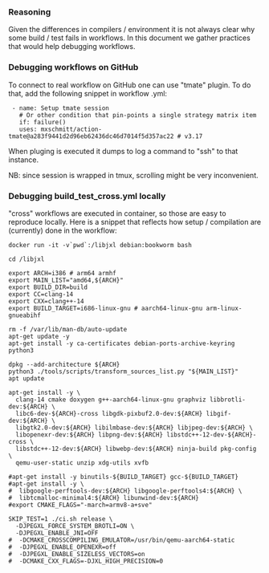 ### Reasoning 

Given the differences in compilers / environment it is not always clear why some
build / test fails in workflows. In this document we gather practices that
would help debugging workflows.

### Debugging workflows on GitHub

To connect to real workflow on GitHub one can use "tmate" plugin. To do that,
add the following snippet in workflow .yml:

```
 - name: Setup tmate session
   # Or other condition that pin-points a single strategy matrix item
   if: failure()
   uses: mxschmitt/action-tmate@a283f9441d2d96eb62436dc46d7014f5d357ac22 # v3.17
```

When pluging is executed it dumps to log a command to "ssh" to that instance.

NB: since session is wrapped in tmux, scrolling might be very inconvenient.

### Debugging build_test_cross.yml locally

"cross" workflows are executed in container, so those are easy to reproduce
locally. Here is a snippet that reflects how setup / compilation are (currently)
done in the workflow:

```
docker run -it -v`pwd`:/libjxl debian:bookworm bash

cd /libjxl

export ARCH=i386 # arm64 armhf
export MAIN_LIST="amd64,${ARCH}"
export BUILD_DIR=build
export CC=clang-14
export CXX=clang++-14
export BUILD_TARGET=i686-linux-gnu # aarch64-linux-gnu arm-linux-gnueabihf

rm -f /var/lib/man-db/auto-update
apt-get update -y
apt-get install -y ca-certificates debian-ports-archive-keyring python3

dpkg --add-architecture ${ARCH}
python3 ./tools/scripts/transform_sources_list.py "${MAIN_LIST}"
apt update

apt-get install -y \
  clang-14 cmake doxygen g++-aarch64-linux-gnu graphviz libbrotli-dev:${ARCH} \
  libc6-dev-${ARCH}-cross libgdk-pixbuf2.0-dev:${ARCH} libgif-dev:${ARCH} \
  libgtk2.0-dev:${ARCH} libilmbase-dev:${ARCH} libjpeg-dev:${ARCH} \
  libopenexr-dev:${ARCH} libpng-dev:${ARCH} libstdc++-12-dev-${ARCH}-cross \
  libstdc++-12-dev:${ARCH} libwebp-dev:${ARCH} ninja-build pkg-config \
  qemu-user-static unzip xdg-utils xvfb

#apt-get install -y binutils-${BUILD_TARGET} gcc-${BUILD_TARGET}
#apt-get install -y \
#  libgoogle-perftools-dev:${ARCH} libgoogle-perftools4:${ARCH} \
#  libtcmalloc-minimal4:${ARCH} libunwind-dev:${ARCH}
#export CMAKE_FLAGS="-march=armv8-a+sve"

SKIP_TEST=1 ./ci.sh release \
  -DJPEGXL_FORCE_SYSTEM_BROTLI=ON \
  -DJPEGXL_ENABLE_JNI=OFF
#  -DCMAKE_CROSSCOMPILING_EMULATOR=/usr/bin/qemu-aarch64-static
#  -DJPEGXL_ENABLE_OPENEXR=off
#  -DJPEGXL_ENABLE_SIZELESS_VECTORS=on
#  -DCMAKE_CXX_FLAGS=-DJXL_HIGH_PRECISION=0
```
